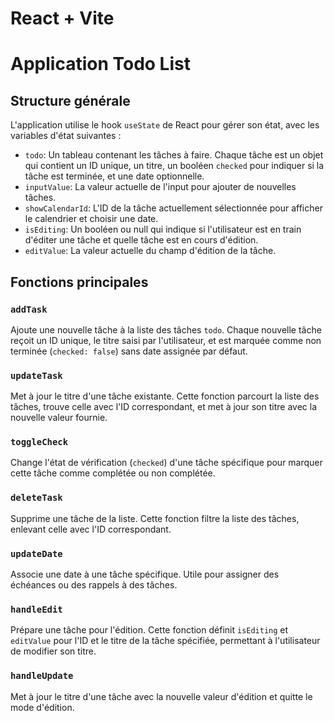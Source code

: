 # React + Vite
# Application Todo List

## Structure générale

L'application utilise le hook `useState` de React pour gérer son état, avec les variables d'état suivantes :

- `todo`: Un tableau contenant les tâches à faire. Chaque tâche est un objet qui contient un ID unique, un titre, un booléen `checked` pour indiquer si la tâche est terminée, et une date optionnelle.
- `inputValue`: La valeur actuelle de l'input pour ajouter de nouvelles tâches.
- `showCalendarId`: L'ID de la tâche actuellement sélectionnée pour afficher le calendrier et choisir une date.
- `isEditing`: Un booléen ou null qui indique si l'utilisateur est en train d'éditer une tâche et quelle tâche est en cours d'édition.
- `editValue`: La valeur actuelle du champ d'édition de la tâche.

## Fonctions principales

### `addTask`

Ajoute une nouvelle tâche à la liste des tâches `todo`. Chaque nouvelle tâche reçoit un ID unique, le titre saisi par l'utilisateur, et est marquée comme non terminée (`checked: false`) sans date assignée par défaut.

### `updateTask`

Met à jour le titre d'une tâche existante. Cette fonction parcourt la liste des tâches, trouve celle avec l'ID correspondant, et met à jour son titre avec la nouvelle valeur fournie.

### `toggleCheck`

Change l'état de vérification (`checked`) d'une tâche spécifique pour marquer cette tâche comme complétée ou non complétée.

### `deleteTask`

Supprime une tâche de la liste. Cette fonction filtre la liste des tâches, enlevant celle avec l'ID correspondant.

### `updateDate`

Associe une date à une tâche spécifique. Utile pour assigner des échéances ou des rappels à des tâches.

### `handleEdit`

Prépare une tâche pour l'édition. Cette fonction définit `isEditing` et `editValue` pour l'ID et le titre de la tâche spécifiée, permettant à l'utilisateur de modifier son titre.

### `handleUpdate`

Met à jour le titre d'une tâche avec la nouvelle valeur d'édition et quitte le mode d'édition.


